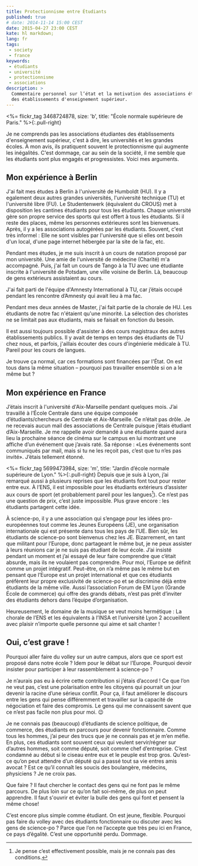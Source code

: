 ```yaml
---
title: Protectionnisme entre Étudiants
published: true
# date: 2014-11-14 15:00 CEST
date: 2015-04-27 23:00 CEST
kate: hl markdown;
lang: fr
tags:
 - society
 - france
keywords:
 - étudiants
 - université
 - protectionnisme
 - associations
description: >
  Commentaire personnel sur l’état et la motivation des associations étudiantes
  des établissements d'enseignement supérieur.
---
```


<%= flickr_tag 3468724878, size: 'b', title: "École normale supérieure de Paris." %>{:.pull-right}

Je ne comprends pas les associations étudiantes des établissements d'enseignement
supérieur, c'est à dire, les universités et les grandes écoles. À mon avis, ils
pratiquent souvent le protectionnisme qui augmente les inégalités.
C'est dommage, car au sein de la société, il me semble que les étudiants sont plus
engagés et progressistes. Voici mes arguments.

<!--more-->

## Mon expérience à Berlin

J'ai fait mes études à Berlin à l'université de Humboldt (HU). Il y a egalement
deux autres grandes universités, l'université technique (TU) et l'université libre (FU).
Le Studentenwerk (équivalent du CROUS) met à disposition les cantines étudiants
pour tous les étudiants. Chaque université gère son propre service des sports qui
est offert à tous les étudiants. Si il reste des places, même les personnes extérieures sont
les bienvenues. Après, il y a les associations autogérées par les étudiants. Souvent,
c'est très informel : Elle ne sont visibles par l'université que si elles ont besoin d'un local,
d'une page internet hébergée par la site de la fac, etc.

Pendant mes études, je me suis inscrit à un cours de natation proposé par mon université.
Une amie de l'université de médecine (Charité) m'a accompagné. Puis, j'ai fait un cours
de Tango à la TU avec une étudiante inscrite à l'université de Potsdam, une ville
voisine de Berlin. Là, beaucoup de gens extérieurs assistaient au cours.
 
J'ai fait parti de l'équipe d'Amnesty International à TU, car j’étais occupé
pendant les rencontre d’Amnesty qui avait lieu à ma fac.

Pendant mes deux années de Master, j'ai fait partie de la chorale de HU.
Les étudiants de notre fac n'étaient qu'une minorité. La sélection des choristes
ne se limitait pas aux étudiants, mais se faisait en fonction du besoin.

Il est aussi toujours possible d'assister à des cours magistraux des autres établissements publics.
Il y avait de temps en temps des étudiants de TU chez nous, et parfois, j'aillais
écouter des cours d'ingénierie médicale à TU. Pareil pour les cours de langues.

Je trouve ça normal, car ces formations sont financées par l'État. On est tous
dans la même situation – pourquoi pas travailler ensemble si
on a le même but ?

## Mon expérience en France

J’étais inscrit à l'université d'Aix-Marseille pendant quelques mois. J’ai
travaillé à l’École Centrale dans une équipe composée d’étudiants/chercheurs de
Centrale et Aix-Marseille. Ce n’était pas drôle. Je ne recevais aucun mail des
associations de Centrale puisque j’étais étudiant d’Aix-Marseille.
Je me rappelle avoir demandé à une étudiante quand aura lieu la prochaine
séance de cinéma sur le campus en lui montrant une affiche d’un événement que
j’avais raté. Sa réponse : «Les événements sont communiqués par mail, mais
si tu ne les reçoit pas, c’est que tu n’es pas invité».
J’étais tellement étonné.


<%= flickr_tag 5699473984, size: 'm', title: "Jardin d’école normale supérieure de Lyon." %>{:.pull-right}
Depuis que je suis à Lyon, j’ai remarqué aussi à plusieurs reprises que les étudiants font
tout pour rester entre eux. À l’ENS, il est impossible pour les étudiants extérieurs
d’assister aux cours de sport (et probablement pareil pour les langues[^1]).
Ce n’est pas une question de prix, c’est juste impossible. Plus grave encore :
les étudiants partagent cette idée.

[^1]: Je pense c’est effectivement possible, mais je ne connais pas des conditions.

À science-po, il y a une association qui s’engage pour les idées pro-européennes
tout comme les Jeunes Européens (JE), une
organisation internationale qui est présente dans tous les pays de l’UE. Bien sûr,
les étudiants de science-po sont bienvenus chez les JE.
Bizarrement, en tant que militant pour l’Europe, donc partageant le même but,
je ne peux assister à leurs réunions car je ne suis pas étudiant de leur école.
J’ai insisté pendant un moment et j’ai essayé de leur faire comprendre que c’était absurde,
mais ils ne voulaient pas comprendre. Pour moi, l’Europe se définit comme un projet
intégratif. Peut-être, on n’a même pas le même but en pensant que l’Europe
est un projet international et que ces étudiants préfèrent leur propre exclusivité
de science-po et se discrimine déjà entre étudiants de la même ville. Aussi l’association
Forum de EM Lyon (Grande École de commerce) qui offre des grands débats, n’est
pas prêt d’inviter des étudiants dehors dans l’équipe d’organisation.

Heureusement, le domaine de la musique se veut moins hermétique : La chorale de
l’ENS et les équivalents à l’INSA et l’université Lyon 2 accueillent avec plaisir
n’importe quelle personne qui aime et sait chanter !

## Oui, c’est grave !

Pourquoi aller faire du volley sur un autre campus, alors que ce sport est proposé
dans notre école ? Idem pour le débat sur l’Europe. Pourquoi devoir insister pour participer
à leur rassemblement à science-po ?

Je n’aurais pas eu à écrire cette contribution si j’étais d’accord ! Ce que l’on ne
veut pas, c’est une polarisation entre les citoyens qui pourrait un jour devenir
la racine d’une sérieux conflit. Pour ça, il faut améliorer le discours entre
les gens qui pense différemment et travailler sur la capacité de négociation et faire des
compromis. Le gens qui me connaissent savent que ce n’est pas facile non plus pour moi. :wink:

Je ne connais pas (beaucoup) d’étudiants de science politique, de commerce, des
étudiants en parcours pour devenir fonctionnaire. Comme tous les hommes, j’ai peur
des trucs que je ne connais pas et je m’en méfie. En plus, ces étudiants
sont souvent ceux qui veulent servir/régner sur d’autres hommes, soit comme député, soit comme
chef d’entreprise. C’est condamné au début si le ciseau entre eux et le peuple
est trop gros. Qu’est-ce qu’on peut attendre d’un député qui a passé tout sa vie
entres amis avocat ? Est ce qu’il connaît les soucis des boulangère, médecins, physiciens ?
Je ne croix pas.

Que faire ? Il faut chercher le contact des gens qui ne font pas le même
parcours. De plus loin sur ce qu’on fait soi-même, de plus on peut apprendre.
Il faut s'ouvrir et éviter la bulle des gens qui font et pensent la même chose!

C’est encore plus simple comme étudiant. On est jeune, flexible.
Pourquoi pas faire du volley avec des étudiants fonctionnaire ou discuter avec les
gens de science-po ? Parce que l’on ne l’accepte que très peu ici en France, ce pays d’égalité.
C’est une opportunité perdu. Dommage.